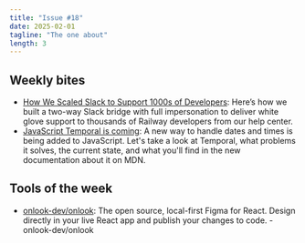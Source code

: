 ```yaml
---
title: "Issue #18"
date: 2025-02-01
tagline: "The one about"
length: 3
---
```


## Weekly bites

* [How We Scaled Slack to Support 1000s of Developers](https://zbr.fyi/Bafe7hw): Here’s how we built a two-way Slack bridge with full impersonation to deliver white glove support to thousands of Railway developers from our help center.
* [JavaScript Temporal is coming](https://zbr.fyi/WkDRttH): A new way to handle dates and times is being added to JavaScript. Let's take a look at Temporal, what problems it solves, the current state, and what you'll find in the new documentation about it on MDN.

## Tools of the week

* [onlook-dev/onlook](https://zbr.fyi/JYXqJ70): The open source, local-first Figma for React. Design directly in your live React app and publish your changes to code. - onlook-dev/onlook
